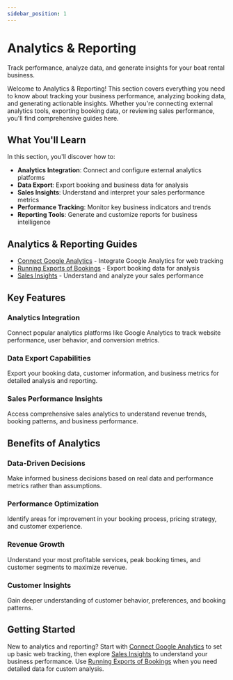 ```yaml
---
sidebar_position: 1
---
```


# Analytics & Reporting

Track performance, analyze data, and generate insights for your boat rental business.

Welcome to Analytics & Reporting! This section covers everything you need to know about tracking your business performance, analyzing booking data, and generating actionable insights. Whether you're connecting external analytics tools, exporting booking data, or reviewing sales performance, you'll find comprehensive guides here.

## What You'll Learn

In this section, you'll discover how to:

- **Analytics Integration**: Connect and configure external analytics platforms
- **Data Export**: Export booking and business data for analysis
- **Sales Insights**: Understand and interpret your sales performance metrics
- **Performance Tracking**: Monitor key business indicators and trends
- **Reporting Tools**: Generate and customize reports for business intelligence

## Analytics & Reporting Guides

- [Connect Google Analytics](./connect-google-analytics.md) - Integrate Google Analytics for web tracking
- [Running Exports of Bookings](./running-exports-of-bookings.md) - Export booking data for analysis
- [Sales Insights](./sales-insights.md) - Understand and analyze your sales performance

## Key Features

### Analytics Integration

Connect popular analytics platforms like Google Analytics to track website performance, user behavior, and conversion metrics.

### Data Export Capabilities

Export your booking data, customer information, and business metrics for detailed analysis and reporting.

### Sales Performance Insights

Access comprehensive sales analytics to understand revenue trends, booking patterns, and business performance.

## Benefits of Analytics

### Data-Driven Decisions

Make informed business decisions based on real data and performance metrics rather than assumptions.

### Performance Optimization

Identify areas for improvement in your booking process, pricing strategy, and customer experience.

### Revenue Growth

Understand your most profitable services, peak booking times, and customer segments to maximize revenue.

### Customer Insights

Gain deeper understanding of customer behavior, preferences, and booking patterns.

## Getting Started

New to analytics and reporting? Start with [Connect Google Analytics](./connect-google-analytics.md) to set up basic web tracking, then explore [Sales Insights](./sales-insights.md) to understand your business performance. Use [Running Exports of Bookings](./running-exports-of-bookings.md) when you need detailed data for custom analysis.
